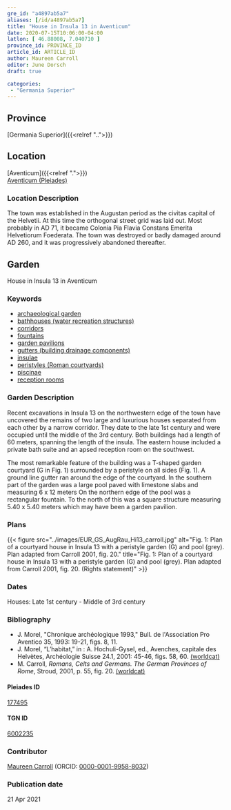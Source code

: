 ```yaml
---
gre_id: "a4897ab5a7"
aliases: [/id/a4897ab5a7]
title: "House in Insula 13 in Aventicum"
date: 2020-07-15T10:06:00-04:00
latlon: [ 46.88008, 7.040710 ]
province_id: PROVINCE_ID
article_id: ARTICLE_ID
author: Maureen Carroll
editor: June Dorsch
draft: true

categories:
 - "Germania Superior"
---
```


## Province

[Germania Superior]({{<relref "..">}})  

<!--### Province Description-->

<!-- DESCRIPTION -->


## Location

[Aventicum]({{<relref ".">}}) \
[Aventicum (Pleiades)](https://pleiades.stoa.org/places/177495)

### Location Description

The town was established in the Augustan period as the civitas capital of the Helvetii. At this time the orthogonal street grid was laid out. Most probably in AD 71, it became Colonia Pia Flavia Constans Emerita Helvetiorum Foederata. The town was destroyed or badly damaged around AD 260, and it was progressively abandoned thereafter.

<!--## Sublocation-->

<!--
[AREA WITHIN LOCATION, LIKE “PALATINE HILL”](GEOREFERENCE LINK)
A sublocation is any area larger than an individual garden, but located within a location. I would always try to include a link to a controlled vocabulary here if possible. This ID may well be different from the Garden ID, e.g., Pompeii versus a Garden in one of the houses which has its own Pleiades ID.
-->

<!--### Sublocation Description-->

<!-- DESCRIPTION -->

## Garden

House in Insula 13 in Aventicum

### Keywords

- [archaeological garden](#)
- [bathhouses (water recreation structures)](http://vocab.getty.edu/page/aat/300007347)
- [corridors](http://vocab.getty.edu/page/aat/300004294)
- [fountains](http://vocab.getty.edu/page/aat/300006179)
- [garden pavilions](http://vocab.getty.edu/page/aat/300006819)
- [gutters (building drainage components)](http://vocab.getty.edu/page/aat/300052565)
- [insulae](http://vocab.getty.edu/page/aat/300000325)
- [peristyles (Roman courtyards)](http://vocab.getty.edu/page/aat/300080971)
- [piscinae](http://vocab.getty.edu/page/aat/300375619)
- [reception rooms](http://vocab.getty.edu/page/aat/300077176)

### Garden Description

Recent excavations in Insula 13 on the northwestern edge of the town have uncovered the remains of two large and luxurious houses separated from each other by a narrow corridor. They date to the late 1st century and were occupied until the middle of the 3rd century. Both buildings had a length of 60 meters, spanning the length of the insula. The eastern house included a private bath suite and an apsed reception room on the southwest.

The most remarkable feature of the building was a T-shaped garden courtyard (G in Fig. 1) surrounded by a peristyle on all sides (Fig. 1). A ground line gutter ran around the edge of the courtyard. In the southern part of the garden was a large pool paved with limestone slabs and measuring 6 x 12 meters On the northern edge of the pool was a rectangular fountain. To the north of this was a square structure measuring 5.40 x 5.40 meters which may have been a garden pavilion.

<!--### Maps-->

<!--
{{< figure src="../images/image_name.ext" alt="alt_text" title="CAPTION" >}}
-->

### Plans

{{< figure src="../images/EUR_GS_AugRau_Hi13_carroll.jpg" alt="Fig. 1: Plan of a courtyard house in Insula 13 with a peristyle garden (G) and pool (grey). Plan adapted from Carroll 2001, fig. 20." title="Fig. 1: Plan of a courtyard house in Insula 13 with a peristyle garden (G) and pool (grey). Plan adapted from Carroll 2001, fig. 20. (Rights statement)" >}}

<!--### Images-->

<!--
{{< figure src="../images/image_name.ext" alt="alt_text" title="CAPTION" >}}
-->

### Dates

Houses: Late 1st century - Middle of 3rd century

### Bibliography

* J. Morel, "Chronique archéologique 1993," Bull. de l'Association Pro Aventico 35, 1993: 19-21, figs. 8, 11.
* J. Morel, “L’habitat,” in : A. Hochuli-Gysel, ed., Avenches, capitale des Helvètes, Archéologie Suisse 24.1, 2001: 45-46, figs. 58, 60. [(worldcat)](http://www.worldcat.org/oclc/718693183)
* M. Carroll, *Romans, Celts and Germans. The German Provinces of Rome*, Stroud, 2001, p. 55, fig. 20. [(worldcat)](http://www.worldcat.org/oclc/1120840822)

<!--#### Periodo ID-->

<!-- [PERIODO_ID](https://pleiades.stoa.org/places/PLEIADES_ID) -->

#### Pleiades ID

[177495](https://pleiades.stoa.org/places/177495)

#### TGN ID

[6002235](http://vocab.getty.edu/page/tgn/6002235)

### Contributor

[Maureen Carroll](https://www.sheffield.ac.uk/archaeology/our-people/academic-staff/maureen-carroll) (ORCID: [0000-0001-9958-8032](https://orcid.org/0000-0001-9958-8032))

### Publication date


21 Apr 2021

<!--### Related articles-->

<!-- Links to other related articles. Leave blank for now -->